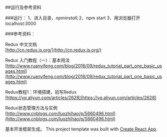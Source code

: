 ##运行及参考资料


###运行：
1、进入目录，$npm install;
2、$npm start
3、用浏览器打开 localhost:3000

###参考资料：

Redux 中文文档		
[http://cn.redux.js.org/](http://cn.redux.js.org/)

Redux 入门教程（一）：基本用法		
[http://www.ruanyifeng.com/blog/2016/09/redux_tutorial_part_one_basic_usages.html](http://www.ruanyifeng.com/blog/2016/09/redux_tutorial_part_one_basic_usages.html)

Redux教程1：环境搭建，初写Redux		
[https://yq.aliyun.com/articles/2628](https://yq.aliyun.com/articles/2628)

Redux状态管理方法与实例		
[http://www.cnblogs.com/luozhihao/p/5660496.html](http://www.cnblogs.com/luozhihao/p/5660496.html)

基本开发框架生成。
This project template was built with [Create React App](https://github.com/facebookincubator/create-react-app).


